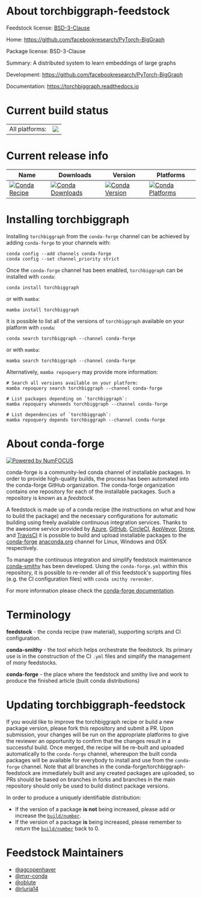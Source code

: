 About torchbiggraph-feedstock
=============================

Feedstock license: [BSD-3-Clause](https://github.com/conda-forge/torchbiggraph-feedstock/blob/main/LICENSE.txt)

Home: https://github.com/facebookresearch/PyTorch-BigGraph

Package license: BSD-3-Clause

Summary: A distributed system to learn embeddings of large graphs

Development: https://github.com/facebookresearch/PyTorch-BigGraph

Documentation: https://torchbiggraph.readthedocs.io

Current build status
====================


<table><tr><td>All platforms:</td>
    <td>
      <a href="https://dev.azure.com/conda-forge/feedstock-builds/_build/latest?definitionId=8155&branchName=main">
        <img src="https://dev.azure.com/conda-forge/feedstock-builds/_apis/build/status/torchbiggraph-feedstock?branchName=main">
      </a>
    </td>
  </tr>
</table>

Current release info
====================

| Name | Downloads | Version | Platforms |
| --- | --- | --- | --- |
| [![Conda Recipe](https://img.shields.io/badge/recipe-torchbiggraph-green.svg)](https://anaconda.org/conda-forge/torchbiggraph) | [![Conda Downloads](https://img.shields.io/conda/dn/conda-forge/torchbiggraph.svg)](https://anaconda.org/conda-forge/torchbiggraph) | [![Conda Version](https://img.shields.io/conda/vn/conda-forge/torchbiggraph.svg)](https://anaconda.org/conda-forge/torchbiggraph) | [![Conda Platforms](https://img.shields.io/conda/pn/conda-forge/torchbiggraph.svg)](https://anaconda.org/conda-forge/torchbiggraph) |

Installing torchbiggraph
========================

Installing `torchbiggraph` from the `conda-forge` channel can be achieved by adding `conda-forge` to your channels with:

```
conda config --add channels conda-forge
conda config --set channel_priority strict
```

Once the `conda-forge` channel has been enabled, `torchbiggraph` can be installed with `conda`:

```
conda install torchbiggraph
```

or with `mamba`:

```
mamba install torchbiggraph
```

It is possible to list all of the versions of `torchbiggraph` available on your platform with `conda`:

```
conda search torchbiggraph --channel conda-forge
```

or with `mamba`:

```
mamba search torchbiggraph --channel conda-forge
```

Alternatively, `mamba repoquery` may provide more information:

```
# Search all versions available on your platform:
mamba repoquery search torchbiggraph --channel conda-forge

# List packages depending on `torchbiggraph`:
mamba repoquery whoneeds torchbiggraph --channel conda-forge

# List dependencies of `torchbiggraph`:
mamba repoquery depends torchbiggraph --channel conda-forge
```


About conda-forge
=================

[![Powered by
NumFOCUS](https://img.shields.io/badge/powered%20by-NumFOCUS-orange.svg?style=flat&colorA=E1523D&colorB=007D8A)](https://numfocus.org)

conda-forge is a community-led conda channel of installable packages.
In order to provide high-quality builds, the process has been automated into the
conda-forge GitHub organization. The conda-forge organization contains one repository
for each of the installable packages. Such a repository is known as a *feedstock*.

A feedstock is made up of a conda recipe (the instructions on what and how to build
the package) and the necessary configurations for automatic building using freely
available continuous integration services. Thanks to the awesome service provided by
[Azure](https://azure.microsoft.com/en-us/services/devops/), [GitHub](https://github.com/),
[CircleCI](https://circleci.com/), [AppVeyor](https://www.appveyor.com/),
[Drone](https://cloud.drone.io/welcome), and [TravisCI](https://travis-ci.com/)
it is possible to build and upload installable packages to the
[conda-forge](https://anaconda.org/conda-forge) [anaconda.org](https://anaconda.org/)
channel for Linux, Windows and OSX respectively.

To manage the continuous integration and simplify feedstock maintenance
[conda-smithy](https://github.com/conda-forge/conda-smithy) has been developed.
Using the ``conda-forge.yml`` within this repository, it is possible to re-render all of
this feedstock's supporting files (e.g. the CI configuration files) with ``conda smithy rerender``.

For more information please check the [conda-forge documentation](https://conda-forge.org/docs/).

Terminology
===========

**feedstock** - the conda recipe (raw material), supporting scripts and CI configuration.

**conda-smithy** - the tool which helps orchestrate the feedstock.
                   Its primary use is in the construction of the CI ``.yml`` files
                   and simplify the management of *many* feedstocks.

**conda-forge** - the place where the feedstock and smithy live and work to
                  produce the finished article (built conda distributions)


Updating torchbiggraph-feedstock
================================

If you would like to improve the torchbiggraph recipe or build a new
package version, please fork this repository and submit a PR. Upon submission,
your changes will be run on the appropriate platforms to give the reviewer an
opportunity to confirm that the changes result in a successful build. Once
merged, the recipe will be re-built and uploaded automatically to the
`conda-forge` channel, whereupon the built conda packages will be available for
everybody to install and use from the `conda-forge` channel.
Note that all branches in the conda-forge/torchbiggraph-feedstock are
immediately built and any created packages are uploaded, so PRs should be based
on branches in forks and branches in the main repository should only be used to
build distinct package versions.

In order to produce a uniquely identifiable distribution:
 * If the version of a package **is not** being increased, please add or increase
   the [``build/number``](https://docs.conda.io/projects/conda-build/en/latest/resources/define-metadata.html#build-number-and-string).
 * If the version of a package **is** being increased, please remember to return
   the [``build/number``](https://docs.conda.io/projects/conda-build/en/latest/resources/define-metadata.html#build-number-and-string)
   back to 0.

Feedstock Maintainers
=====================

* [@agcopenhaver](https://github.com/agcopenhaver/)
* [@mxr-conda](https://github.com/mxr-conda/)
* [@oblute](https://github.com/oblute/)
* [@rluria14](https://github.com/rluria14/)


